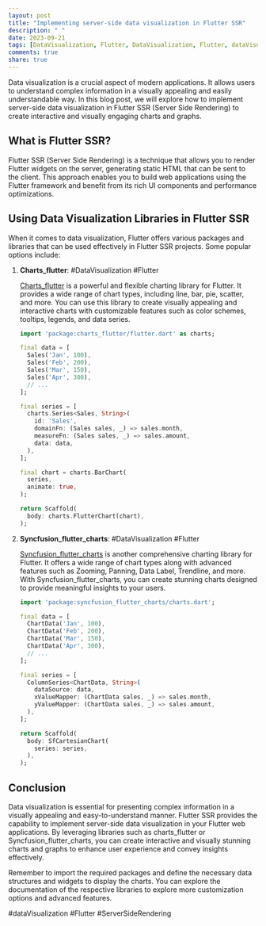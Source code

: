 ```yaml
---
layout: post
title: "Implementing server-side data visualization in Flutter SSR"
description: " "
date: 2023-09-21
tags: [DataVisualization, Flutter, DataVisualization, Flutter, dataVisualization, Flutter, ServerSideRendering]
comments: true
share: true
---
```


Data visualization is a crucial aspect of modern applications. It allows users to understand complex information in a visually appealing and easily understandable way. In this blog post, we will explore how to implement server-side data visualization in Flutter SSR (Server Side Rendering) to create interactive and visually engaging charts and graphs.

## What is Flutter SSR?

Flutter SSR (Server Side Rendering) is a technique that allows you to render Flutter widgets on the server, generating static HTML that can be sent to the client. This approach enables you to build web applications using the Flutter framework and benefit from its rich UI components and performance optimizations.

## Using Data Visualization Libraries in Flutter SSR

When it comes to data visualization, Flutter offers various packages and libraries that can be used effectively in Flutter SSR projects. Some popular options include:

1. **Charts_flutter**: #DataVisualization #Flutter

   [Charts_flutter](https://pub.dev/packages/charts_flutter) is a powerful and flexible charting library for Flutter. It provides a wide range of chart types, including line, bar, pie, scatter, and more. You can use this library to create visually appealing and interactive charts with customizable features such as color schemes, tooltips, legends, and data series.

   ```dart
   import 'package:charts_flutter/flutter.dart' as charts;

   final data = [
     Sales('Jan', 100),
     Sales('Feb', 200),
     Sales('Mar', 150),
     Sales('Apr', 300),
     // ...
   ];

   final series = [
     charts.Series<Sales, String>(
       id: 'Sales',
       domainFn: (Sales sales, _) => sales.month,
       measureFn: (Sales sales, _) => sales.amount,
       data: data,
     ),
   ];

   final chart = charts.BarChart(
     series,
     animate: true,
   );

   return Scaffold(
     body: charts.FlutterChart(chart),
   );
   ```

2. **Syncfusion_flutter_charts**: #DataVisualization #Flutter

   [Syncfusion_flutter_charts](https://pub.dev/packages/syncfusion_flutter_charts) is another comprehensive charting library for Flutter. It offers a wide range of chart types along with advanced features such as Zooming, Panning, Data Label, Trendline, and more. With Syncfusion_flutter_charts, you can create stunning charts designed to provide meaningful insights to your users.

   ```dart
   import 'package:syncfusion_flutter_charts/charts.dart';

   final data = [
     ChartData('Jan', 100),
     ChartData('Feb', 200),
     ChartData('Mar', 150),
     ChartData('Apr', 300),
     // ...
   ];

   final series = [
     ColumnSeries<ChartData, String>(
       dataSource: data,
       xValueMapper: (ChartData sales, _) => sales.month,
       yValueMapper: (ChartData sales, _) => sales.amount,
     ),
   ];

   return Scaffold(
     body: SfCartesianChart(
       series: series,
     ),
   );
   ```

## Conclusion

Data visualization is essential for presenting complex information in a visually appealing and easy-to-understand manner. Flutter SSR provides the capability to implement server-side data visualization in your Flutter web applications. By leveraging libraries such as charts_flutter or Syncfusion_flutter_charts, you can create interactive and visually stunning charts and graphs to enhance user experience and convey insights effectively.

Remember to import the required packages and define the necessary data structures and widgets to display the charts. You can explore the documentation of the respective libraries to explore more customization options and advanced features.

#dataVisualization #Flutter #ServerSideRendering
